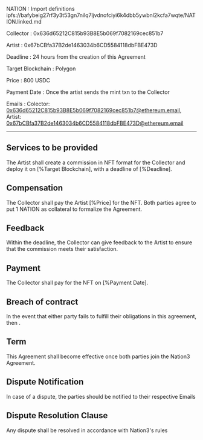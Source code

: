 NATION
: Import definitions ipfs://bafybeig27rf3y3t53gn7nilq7ljvdnofciyi6k4dbb5ywbnl2kcfa7wqte/NATION.linked.md

Collector
: 0x636d65212C815b93B8E5b069f7082169cec851b7

Artist
: 0x67bCBfa37B2de1463034b6CD5584118dbFBE473D

Deadline
: 24 hours from the creation of this Agreement

Target Blockchain
: Polygon

Price
: 800 USDC

Payment Date
: Once the artist sends the mint txn to the Collector

Emails
: Colector: 0x636d65212C815b93B8E5b069f7082169cec851b7@ethereum.email, Artist: 0x67bCBfa37B2de1463034b6CD5584118dbFBE473D@ethereum.email

---

## Services to be provided

The Artist shall create a commission in NFT format for the Collector and deploy it on [%Target Blockchain], with a deadline of [%Deadline].

## Compensation

The Collector shall pay the Artist [%Price] for the NFT. Both parties agree to put 1 NATION as collateral to formalize the Agreement.

## Feedback

Within the deadline, the Collector can give feedback to the Artist to ensure that the commission meets their satisfaction.

## Payment

The Collector shall pay for the NFT on [%Payment Date].

## Breach of contract

In the event that either party fails to fulfill their obligations in this agreement, then .

## Term

This Agreement shall become effective once both parties join the Nation3 Agreement.

## Dispute Notification

In case of a dispute, the parties should be notified to their respective Emails

## Dispute Resolution Clause

Any dispute shall be resolved in accordance with Nation3's rules
